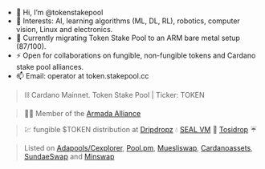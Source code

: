 - 👋 Hi, I’m @tokenstakepool
- :robot: Interests: AI, learning algorithms (ML, DL, RL), robotics, computer vision, Linux and electronics.
- 🌱 Currently migrating Token Stake Pool to an ARM bare metal setup (87/100).
- ⚡ Open for collaborations on fungible, non-fungible tokens and Cardano stake pool alliances.
- 📫 Email: operator at token.stakepool.cc

> :chains: Cardano Mainnet. Token Stake Pool | Ticker: TOKEN

> 🏴‍☠️ Member of the [Armada Alliance](https://armada-alliance.com/stake-pools/1e5f4eebc56a6726fd36af2f870b3bd62b204f3cd1b36e32e8a56737)

> 💹 fungible $TOKEN distribution at [Dripdropz](https://dripdropz.io/explore-projects/TOKEN) 💧 [SEAL VM](https://vm.adaseal.eu/tokens) 🦭 [Tosidrop](https://app.tosidrop.io) ☔


> Listed on [Adapools/Cexplorer](https://cexplorer.io/pool/pool1re05a679dfnjdlfk4uhcwzem6c4jqneu6xekuvhg54nnwuat2pf), [Pool.pm](https://pool.pm/1e5f4eebc56a6726fd36af2f870b3bd62b204f3cd1b36e32e8a56737), [Muesliswap](https://ada.muesliswap.com/swap/community/token/0171c997b8853fde686763d93b36ab8e04ce947bb6aa09a9ee5c4401.TOKEN), [Cardanoassets](https://cardanoassets.com/asset1pt3mfphgttc4pdrcrgf3w8e8j99nedsm34k85p), [SundaeSwap](https://exchange.sundaeswap.finance/#/swap?swap_from=0171c997b8853fde686763d93b36ab8e04ce947bb6aa09a9ee5c4401.544f4b454e&swap_to=cardano.ada) and [Minswap](https://minswap.org/)

<!---
tokenstakepool/tokenstakepool is a ✨ special ✨ repository because its `README.md` (this file) appears on your GitHub profile.
You can click the Preview link to take a look at your changes.
--->
